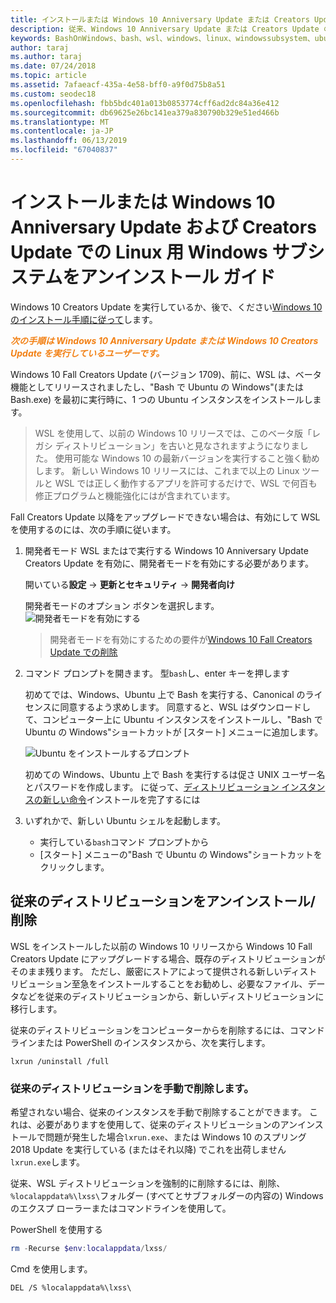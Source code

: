 ```yaml
---
title: インストールまたは Windows 10 Anniversary Update または Creators Update の削除
description: 従来、Windows 10 Anniversary Update または Creators Update のベータ版のディストリビューションのインストールとアンインストールの手順
keywords: BashOnWindows、bash、wsl、windows、linux、windowssubsystem、ubuntu、debian、suse、windows 10、レガシ、ベータ版の windows サブシステムのインストール、削除、アンインストール、アンインストール、削除、非推奨とされます
author: taraj
ms.author: taraj
ms.date: 07/24/2018
ms.topic: article
ms.assetid: 7afaeacf-435a-4e58-bff0-a9f0d75b8a51
ms.custom: seodec18
ms.openlocfilehash: fbb5bdc401a013b0853774cff6ad2dc84a36e412
ms.sourcegitcommit: db69625e26bc141ea379a830790b329e51ed466b
ms.translationtype: MT
ms.contentlocale: ja-JP
ms.lasthandoff: 06/13/2019
ms.locfileid: "67040837"
---
```

# <a name="guide-to-install-or-uninstall-windows-subsystem-for-linux-on-windows-10-anniversary-update-and-creators-update"></a>インストールまたは Windows 10 Anniversary Update および Creators Update での Linux 用 Windows サブシステムをアンインストール ガイド 

Windows 10 Creators Update を実行しているか、後で、ください[Windows 10 のインストール手順に従って](install-win10.md)します。

<strong><em><span style="color: #f28014">次の手順は Windows 10 Anniversary Update または Windows 10 Creators Update を実行しているユーザーです。</span></em></strong>

Windows 10 Fall Creators Update (バージョン 1709)、前に、WSL は、ベータ機能としてリリースされましたし、"Bash で Ubuntu の Windows"(または Bash.exe) を最初に実行時に、1 つの Ubuntu インスタンスをインストールします。

> WSL を使用して、以前の Windows 10 リリースでは、このベータ版「レガシ ディストリビューション」を古いと見なされますようになりました。 使用可能な Windows 10 の最新バージョンを実行すること強く勧めします。 新しい Windows 10 リリースには、これまで以上の Linux ツールと WSL では正しく動作するアプリを許可するだけで、WSL で何百も修正プログラムと機能強化にはが含まれています。

Fall Creators Update 以降をアップグレードできない場合は、有効にして WSL を使用するのには、次の手順に従います。

1. 開発者モード WSL またはで実行する Windows 10 Anniversary Update Creators Update を有効に、開発者モードを有効にする必要があります。

    開いている**設定** -> **更新とセキュリティ** -> **開発者向け**

    開発者モードのオプション ボタンを選択します。  
    ![開発者モードを有効にする](media/updateAndSecurity.png)

    > 開発者モードを有効にするための要件が[Windows 10 Fall Creators Update での削除](https://blogs.msdn.microsoft.com/commandline/2017/06/08/developer-mode-no-longer-required-for-windows-subsystem-for-linux/)

1. コマンド プロンプトを開きます。  型`bash`し、enter キーを押します

    初めてでは、Windows、Ubuntu 上で Bash を実行する、Canonical のライセンスに同意するよう求めします。 同意すると、WSL はダウンロードして、コンピューター上に Ubuntu インスタンスをインストールし、"Bash で Ubuntu の Windows"ショートカットが [スタート] メニューに追加します。

    ![Ubuntu をインストールするプロンプト](media/bashShellInstall.png)

    初めての Windows、Ubuntu 上で Bash を実行するは促さ UNIX ユーザー名とパスワードを作成します。 に従って、[ディストリビューション インスタンスの新しい命令](initialize-distro.md)インストールを完了するには

1. いずれかで、新しい Ubuntu シェルを起動します。
    * 実行している`bash`コマンド プロンプトから
    * [スタート] メニューの"Bash で Ubuntu の Windows"ショートカットをクリックします。

    
## <a name="uninstallingremoving-the-legacy-distro"></a>従来のディストリビューションをアンインストール/削除
WSL をインストールした以前の Windows 10 リリースから Windows 10 Fall Creators Update にアップグレードする場合、既存のディストリビューションがそのまま残ります。 ただし、厳密にストアによって提供される新しいディストリビューション至急をインストールすることをお勧めし、必要なファイル、データなどを従来のディストリビューションから、新しいディストリビューションに移行します。

従来のディストリビューションをコンピューターからを削除するには、コマンドラインまたは PowerShell のインスタンスから、次を実行します。

```console
lxrun /uninstall /full
```

### <a name="manually-deleting-the-legacy-distro"></a>従来のディストリビューションを手動で削除します。
希望されない場合、従来のインスタンスを手動で削除することができます。 これは、必要がありますを使用して、従来のディストリビューションのアンインストールで問題が発生した場合`lxrun.exe`、または Windows 10 のスプリング 2018 Update を実行している (またはそれ以降) でこれを出荷しません`lxrun.exe`します。

従来、WSL ディストリビューションを強制的に削除するには、削除、`%localappdata%\lxss\`フォルダー (すべてとサブフォルダーの内容の) Windows のエクスプ ローラーまたはコマンドラインを使用して。

PowerShell を使用する
```powershell
rm -Recurse $env:localappdata/lxss/
```

Cmd を使用します。
```console
DEL /S %localappdata%\lxss\
```
